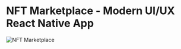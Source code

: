# NFT Marketplace - Modern UI/UX React Native App
![NFT Marketplace](https://i.ibb.co/X5kYdvB/image.png)

